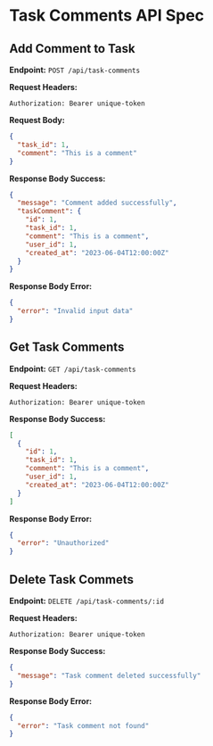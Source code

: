# Task Comments API Spec

## Add Comment to Task

**Endpoint:** `POST /api/task-comments`

**Request Headers:**

`Authorization: Bearer unique-token`

**Request Body:**

```json
{
  "task_id": 1,
  "comment": "This is a comment"
}
```

**Response Body Success:**

```json
{
  "message": "Comment added successfully",
  "taskComment": {
    "id": 1,
    "task_id": 1,
    "comment": "This is a comment",
    "user_id": 1,
    "created_at": "2023-06-04T12:00:00Z"
  }
}
```

**Response Body Error:**

```json
{
  "error": "Invalid input data"
}
```

## Get Task Comments

**Endpoint:** `GET /api/task-comments`

**Request Headers:**

`Authorization: Bearer unique-token`

**Response Body Success:**

```json
[
  {
    "id": 1,
    "task_id": 1,
    "comment": "This is a comment",
    "user_id": 1,
    "created_at": "2023-06-04T12:00:00Z"
  }
]
```

**Response Body Error:**

```json
{
  "error": "Unauthorized"
}
```

## Delete Task Commets

**Endpoint:** `DELETE /api/task-comments/:id`

**Request Headers:**

`Authorization: Bearer unique-token`

**Response Body Success:**

```json
{
  "message": "Task comment deleted successfully"
}
```

**Response Body Error:**

```json
{
  "error": "Task comment not found"
}
```
